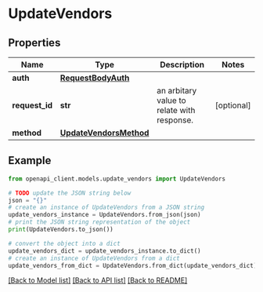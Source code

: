 # UpdateVendors


## Properties

Name | Type | Description | Notes
------------ | ------------- | ------------- | -------------
**auth** | [**RequestBodyAuth**](RequestBodyAuth.md) |  | 
**request_id** | **str** | an arbitary value to relate with response. | [optional] 
**method** | [**UpdateVendorsMethod**](UpdateVendorsMethod.md) |  | 

## Example

```python
from openapi_client.models.update_vendors import UpdateVendors

# TODO update the JSON string below
json = "{}"
# create an instance of UpdateVendors from a JSON string
update_vendors_instance = UpdateVendors.from_json(json)
# print the JSON string representation of the object
print(UpdateVendors.to_json())

# convert the object into a dict
update_vendors_dict = update_vendors_instance.to_dict()
# create an instance of UpdateVendors from a dict
update_vendors_from_dict = UpdateVendors.from_dict(update_vendors_dict)
```
[[Back to Model list]](../README.md#documentation-for-models) [[Back to API list]](../README.md#documentation-for-api-endpoints) [[Back to README]](../README.md)


